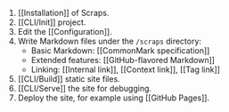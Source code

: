 1. [[Installation]] of Scraps.
2. [[CLI/Init]] project.
3. Edit the [[Configuration]].
4. Write Markdown files under the `/scraps` directory:
   - Basic Markdown: [[CommonMark specification]]
   - Extended features: [[GitHub-flavored Markdown]]
   - Linking: [[Internal link]], [[Context link]], [[Tag link]]
5. [[CLI/Build]] static site files.
6. [[CLI/Serve]] the site for debugging.
7. Deploy the site, for example using [[GitHub Pages]].
